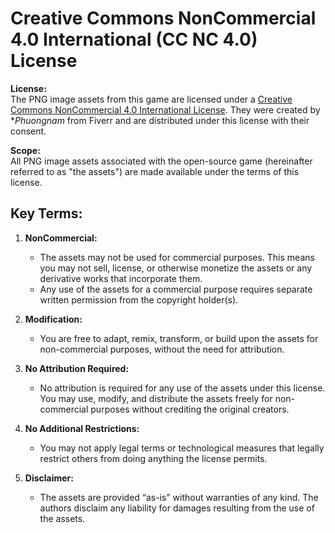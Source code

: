 # Creative Commons NonCommercial 4.0 International (CC NC 4.0) License

**License:**  
The PNG image assets from this game are licensed under a [Creative Commons NonCommercial 4.0 International License](https://creativecommons.org/licenses/by-nc/4.0/).
They were created by **Phuongnam* from Fiverr and are distributed under this license with their consent.

**Scope:**  
All PNG image assets associated with the open-source game (hereinafter referred to as "the assets") are made available under the terms of this license.

## Key Terms:

1. **NonCommercial:**
   - The assets may not be used for commercial purposes. This means you may not sell, license, or otherwise monetize the assets or any derivative works that incorporate them.
   - Any use of the assets for a commercial purpose requires separate written permission from the copyright holder(s).

2. **Modification:**
   - You are free to adapt, remix, transform, or build upon the assets for non-commercial purposes, without the need for attribution.

3. **No Attribution Required:**
   - No attribution is required for any use of the assets under this license. You may use, modify, and distribute the assets freely for non-commercial purposes without crediting the original creators.

4. **No Additional Restrictions:**
   - You may not apply legal terms or technological measures that legally restrict others from doing anything the license permits.

5. **Disclaimer:**
   - The assets are provided “as-is” without warranties of any kind. The authors disclaim any liability for damages resulting from the use of the assets.

  

